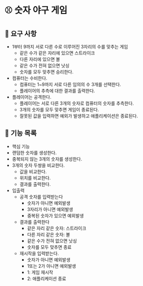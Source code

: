 # ⚾ 숫자 야구 게임
## 📌 요구 사항
- 1부터 9까지 서로 다른 수로 이루어진 3자리의 수를 맞추는 게임
  - 같은 수가 같은 자리에 있으면 스트라이크
  - 다른 자리에 있으면 볼
  - 같은 수가 전혀 없으면 낫싱
  - 숫자를 모두 맞추면 승리한다.
- 컴퓨터는 수비한다.
  - 컴퓨터는 1~9까지 서로 다른 임의의 수 3개를 선택한다.
  - 플레이어의 추측에 대한 결과를 출력한다.
- 플레이어는 공격한다.
  - 플레이어는 서로 다른 3개의 숫자로 컴퓨터의 숫자를 추측한다.
  - 3개의 숫자를 모두 맞추면 게임이 종료된다.
  - 잘못된 값을 입력하면 예외가 발생하고 애플리케이션은 종료된다.

## 📃 기능 목록
- 핵심 기능
 - 랜덤한 숫자를 생성한다.
 - 중복되지 않는 3개의 숫자를 생성한다.
 - 3개의 숫자 두쌍을 비교한다.
   - 값을 비교한다.
   - 위치를 비교한다.
   - 결과를 출력한다.
- 입출력
  - 공격 숫자를 입력받는다
    - 숫자가 아니면 예외발생 
    - 3자리가 아니면 예외발생
    - 중복된 숫자가 있으면 예외발생
  - 결과를 출력한다
    - 같은 자리 같은 숫자: 스트라이크
    - 다른 자리 같은 숫자: 볼
    - 같은 수가 전혀 없으면 낫싱
    - 숫자를 모두 맞추면 종료
  - 재시작을 입력받는다.
    - 숫자가 아니면 예외발생
    - 1또는 2가 아니면 예외발생
    - 1: 게임 재시작
    - 2: 애플리케이션 종료